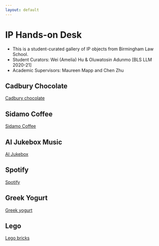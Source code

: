 ```yaml
---
layout: default
---
```


# IP Hands-on Desk
- This is a student-curated gallery of IP objects from Birmingham Law School. 
- Student Curators: Wei (Amelia) Hu & Oluwatosin Adunmo [BLS LLM 2020-21]
- Academic Supervisors: Maureen Mapp and Chen Zhu 


## Cadbury Chocolate
[Cadbury chocolate](./ip-object/cadbury-purple.html)
## Sidamo Coffee
[Sidamo Coffee](./ip-object/sidamo-coffee.html)
## AI Jukebox Music
[AI Jukebox](./ip-object/ai-jukebox.html)
## Spotify
[Spotify](./ip-object/spotify.html)
## Greek Yogurt
[Greek yogurt](./ip-object/greek-yogurt.html)
## Lego
[Lego bricks](./ip-object/lego.html)
